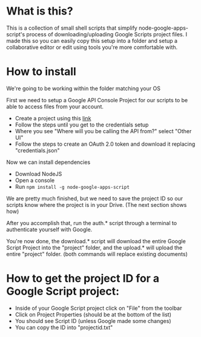 # What is this?

This is a collection of small shell scripts that simplify node-google-apps-script's process of downloading/uploading Google Scripts project files.
I made this so you can easily copy this setup into a folder and setup a collaborative editor or edit using tools you're more comfortable with.



# How to install

We're going to be working within the folder matching your OS

First we need to setup a Google API Console Project for our scripts to be able to access files from your account.

* Create a project using this [link](https://console.developers.google.com/start/api?id=drive&credential=client_key)
* Follow the steps until you get to the credentials setup
* Where you see "Where will you be calling the API from?" select "Other UI"
* Follow the steps to create an OAuth 2.0 token and download it replacing "credentials.json"

Now we can install dependencies

* Download NodeJS
* Open a console
* Run `npm install -g node-google-apps-script`

We are pretty much finished, but we need to save the project ID so our scripts know where the project is in your Drive. (The next section shows how)

After you accomplish that, run the auth.* script through a terminal to authenticate yourself with Google.

You're now done, the download.* script will download the entire Google Script Project into the "project" folder, and the upload.* will upload the entire "project" folder. (both commands will replace existing documents)



# How to get the project ID for a Google Script project:

* Inside of your Google Script project click on "File" from the toolbar
* Click on Project Properties (should be at the bottom of the list)
* You should see Script ID (unless Google made some changes)
* You can copy the ID into "projectid.txt"
